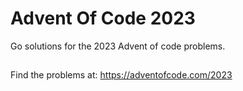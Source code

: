 # Advent Of Code 2023
Go solutions for the 2023 Advent of code problems.
##
Find the problems at: https://adventofcode.com/2023
